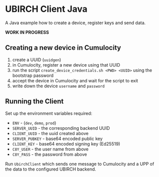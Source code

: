 # UBIRCH Client Java

A Java example how to create a device, register keys and send data.

**WORK IN PROGRESS**

## Creating a new device in Cumulocity

1. create a UUID (`uuidgen`)
2. in Cumulocity, register a new device using that UUID
3. run the script `create_device_credentials.sh <PWD> <UUID>` using the bootstrap password
4. accept the device in Cumulocity and wait for the script to exit
5. write down the device `username` and `password`

## Running the Client

Set up the environment variables required:


* `ENV` - (`dev`, `demo`, `prod`)
* `SERVER_UUID` - the corresponding backend UUID
* `CLIENT_UUID` - the uuid created above
* `SERVER_PUBKEY` - base64 encoded public key
* `CLIENT_KEY` - base64 encoded signing key (Ed25519)
* `C8Y_USER` - the user name from above
* `C8Y_PASS` - the password from above
 
Run `UbirchClient` which sends one message to Cumulocity and a UPP of the data to
the configured UBIRCH backend.